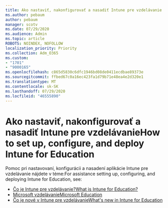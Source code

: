 ```yaml
---
title: Ako nastaviť, nakonfigurovať a nasadiť Intune pre vzdelávanie
ms.author: pebaum
author: pebaum
manager: scotv
ms.date: 07/29/2020
ms.audience: Admin
ms.topic: article
ROBOTS: NOINDEX, NOFOLLOW
localization_priority: Priority
ms.collection: Adm_O365
ms.custom:
- "1701"
- "9000165"
ms.openlocfilehash: c865d5830c6dfc1946bd08de0411ecdbae89373e
ms.sourcegitcommit: ffbed67c0a16ec423fa1d79b71e48ea4e2d320e1
ms.translationtype: MT
ms.contentlocale: sk-SK
ms.lasthandoff: 07/29/2020
ms.locfileid: "46555890"
---
```

# <a name="how-to-set-up-configure-and-deploy-intune-for-education"></a><span data-ttu-id="bae57-102">Ako nastaviť, nakonfigurovať a nasadiť Intune pre vzdelávanie</span><span class="sxs-lookup"><span data-stu-id="bae57-102">How to set up, configure, and deploy Intune for Education</span></span>

<span data-ttu-id="bae57-103">Pomoc pri nastavovaní, konfigurácii a nasadení aplikácie Intune pre vzdelávanie nájdete v téme:</span><span class="sxs-lookup"><span data-stu-id="bae57-103">For assistance setting up, configuring, and deploying Intune for Education, see:</span></span>

- [<span data-ttu-id="bae57-104">Čo je Intune pre vzdelávanie?</span><span class="sxs-lookup"><span data-stu-id="bae57-104">What is Intune for Education?</span></span>](https://docs.microsoft.com/intune-education/what-is-intune-for-education)
- [<span data-ttu-id="bae57-105">Microsoft vzdelávanie</span><span class="sxs-lookup"><span data-stu-id="bae57-105">Microsoft Education</span></span>](https://www.microsoft.com/education/intune/default.aspx)
- [<span data-ttu-id="bae57-106">Čo je nové v Intune pre vzdelávanie</span><span class="sxs-lookup"><span data-stu-id="bae57-106">What's new in Intune for Education</span></span>](https://docs.microsoft.com/intune-education/whats-new-in-edu)